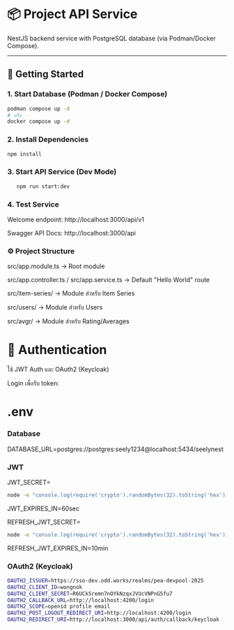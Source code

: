# 📦 Project API Service

NestJS backend service with PostgreSQL database (via Podman/Docker Compose).

---

## 🚀 Getting Started

### 1. Start Database (Podman / Docker Compose)
```bash
podman compose up -d
# หรือ
docker compose up -d
```

### 2. Install Dependencies
```bash
npm install
```

### 3. Start API Service (Dev Mode)
```bash
   npm run start:dev
```


### 4. Test Service

Welcome endpoint: http://localhost:3000/api/v1

Swagger API Docs: http://localhost:3000/api


### ⚙️ Project Structure

src/app.module.ts → Root module

src/app.controller.ts / src/app.service.ts → Default "Hello World" route

src/item-series/ → Module สำหรับ Item Series

src/users/ → Module สำหรับ Users

src/avgr/ → Module สำหรับ Rating/Averages

###

# 🔑 Authentication

ใช้ JWT Auth และ OAuth2 (Keycloak)

Login เพื่อรับ token:

# .env

   ### Database
DATABASE_URL=postgres://postgres:seely1234@localhost:5434/seelynest

### JWT
JWT_SECRET= 
```bash
node -e "console.log(require('crypto').randomBytes(32).toString('hex'))"
```
JWT_EXPIRES_IN=60sec

REFRESH_JWT_SECRET=
```bash
node -e "console.log(require('crypto').randomBytes(32).toString('hex'))"
```
REFRESH_JWT_EXPIRES_IN=10min

### OAuth2 (Keycloak)
```bash
OAUTH2_ISSUER=https://sso-dev.odd.works/realms/pea-devpool-2025
OAUTH2_CLIENT_ID=wongnok
OAUTH2_CLIENT_SECRET=R6UCkSremn7nOYkNzqxJVUcVNPnG5fu7
OAUTH2_CALLBACK_URL=http://localhost:4200/login
OAUTH2_SCOPE=openid profile email
OAUTH2_POST_LOGOUT_REDIRECT_URI=http://localhost:4200/login
OAUTH2_REDIRECT_URI=http://localhost:3000/api/auth/callback/keycloak

```